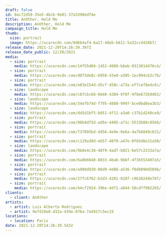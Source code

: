 ```yaml
---
draft: false
id: 8ac72d58-35e5-4bcb-9e81-37a3390edf4e
title: AnOther, Hold Me
description: AnOther, Hold Me
campaign_title: Hold Me
thumb:
  size: portrait
  image: https://ucarecdn.com/0d664af4-6a17-48eb-b611-5a32ccd428b7/
release_date: 2021-12-20T14:26:39.397Z
release_date_public: 12/20/2021
media:
  - size: portrait
    media: https://ucarecdn.com/14f55d04-1452-4089-b6eb-0313014476c4/
  - size: portrait
    media: https://ucarecdn.com/d0f3de8c-6958-43e8-a305-1ec094cb3c7b/
  - size: portrait
    media: https://ucarecdn.com/e83e154d-d5cf-458c-a73a-ef7cef8edc6c/
  - size: landscape
    media: https://ucarecdn.com/c87cbc68-6646-4384-9f8f-9f8e672b9d83/
  - size: landscape
    media: https://ucarecdn.com/34efb74d-f795-4880-9997-bce0bd8ea3b3/
  - size: landscape
    media: https://ucarecdn.com/dd5d1bf5-b051-4f11-a3a0-c37b1d240ce9/
  - size: portrait
    media: https://ucarecdn.com/96b4df5d-ad5e-4485-a71c-5533b88c8568/
  - size: portrait
    media: https://ucarecdn.com/737895bd-dd56-4e9e-9e6a-4a7b6849c631/
  - size: portrait
    media: https://ucarecdn.com/c129a30d-eb57-48f0-a47e-0fb5d6e31a50/
  - size: landscape
    media: https://ucarecdn.com/9b8e4c38-48f9-4ad7-b021-be57c2233a7a/
  - size: portrait
    media: https://ucarecdn.com/6a8b6640-8033-4ba6-9b6f-4f3b553407a5/
  - size: portrait
    media: https://ucarecdn.com/a980d030-06d9-4d88-a536-f0d6090d589b/
  - size: portrait
    media: https://ucarecdn.com/27fc6762-b2d3-4281-828f-c9b10249e787/
  - size: portrait
    media: https://ucarecdn.com/44cf2924-396e-4df1-a844-58cd7f902265/
clients:
  - client: AnOther
artists:
  - artist: Luis Alberto Rodriguez
  - artist: 9e7d10e0-d32a-439e-876a-7a4917c5ec19
locations:
  - location: Paris
date: 2021-12-20T14:26:39.543Z
---
```

